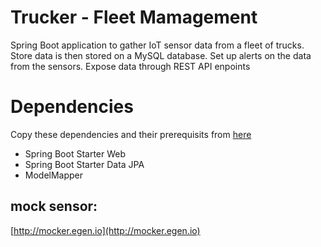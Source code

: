 # Trucker - Fleet Mamagement
Spring Boot application to gather IoT sensor data from a fleet of trucks. 
Store data is then stored on a MySQL database. 
Set up alerts on the data from the sensors.
Expose data through REST API enpoints 

# Dependencies
Copy these dependencies and their prerequisits from [here](https://mvnrepository.com/)
<ul>
    <li> Spring Boot Starter Web </li>
    <li> Spring Boot Starter Data JPA </li>
    <li> ModelMapper </li>
</ul>


## mock sensor: 
[http://mocker.egen.io](http://mocker.egen.io)

